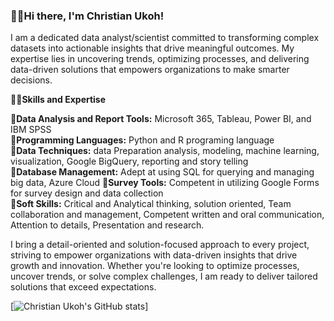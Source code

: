 ### 🔗👋Hi there, I'm Christian Ukoh!

I am a dedicated data analyst/scientist committed to transforming complex datasets into actionable insights that drive meaningful outcomes. My expertise lies in uncovering trends, optimizing processes, and delivering data-driven solutions that empowers organizations to make smarter decisions.

**🔗🔧Skills and Expertise**

**🔹Data Analysis and Report Tools:** Microsoft 365, Tableau, Power BI, and IBM SPSS  
**🔹Programming Languages:** Python and R programing language  
**🔹Data Techniques:** data Preparation analysis, modeling, machine learning, visualization, Google BigQuery, reporting and story telling  
**🔹Database Management:** Adept at using SQL for querying and managing big data, Azure Cloud
**🔹Survey Tools:** Competent in utilizing Google Forms for survey design and data collection  
**🔹Soft Skills:** Critical and Analytical thinking, solution oriented, Team collaboration and management, Competent written and oral communication, Attention to details, Presentation and research.  

I bring a detail-oriented and solution-focused approach to every project, striving to empower organizations with data-driven insights that drive growth and innovation. 
Whether you're looking to optimize processes, uncover trends, or solve complex challenges, I am ready to deliver tailored solutions that exceed expectations.

<!-- Github stats from https://github.com/craftAnalyst/github-readme-stats -->
[![Christian Ukoh's GitHub stats](https://github-readme-stats.vercel.app/api?username=craftAnalyst&count_private=true&show_icons=true&theme=radical&hide_rank=false)]
